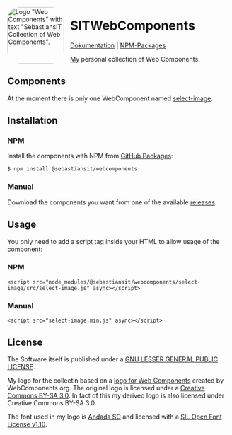 <img alt="Logo &quot;Web Components&quot; with text &quot;SebastiansIT Collection of Web Components&quot;."
  src="https://github.com/sebastiansIT/SITWebComponents/raw/master/logo_340.png" width="128" height="128" style="float:left; border-radius:2em; margin-right:1em;" />

# SITWebComponents
[Dokumentation](https://sebastiansit.github.io/SITWebComponents/) |
[NPM-Packages](https://github.com/sebastiansIT/SITWebComponents/packages/80729)

[My](https://github.com/sebastiansit) personal collection of Web Components.

<span style="clear:both"></span>

## Components
At the moment there is only one WebComponent named [select-image](select-image/README.md).

## Installation

### NPM
Install the components with NPM from [GitHub Packages](https://github.com/sebastiansIT/SITWebComponents/packages/80729):

```
$ npm install @sebastiansit/webcomponents
```

### Manual
Download the components you want from one of the available [releases](https://github.com/sebastiansIT/SITWebComponents/releases).

## Usage
You only need to add a script tag inside your HTML to allow usage of the
component:

### NPM

```
<script src="node_modules/@sebastiansit/webcomponents/select-image/src/select-image.js" async></script>
```

### Manual
```
<script src="select-image.min.js" async></script>
```

## License
The Software itself is published under a [GNU LESSER GENERAL PUBLIC LICENSE](./LICENSE).

My logo for the collectin based on a [logo for Web Components](https://github.com/webcomponents/webcomponents-icons)
created by WebComponents.org. The original logo is licensed under a [Creative Commons BY-SA 3.0](http://creativecommons.org/licenses/by-sa/3.0/deed.en_US). In fact of this
my derived logo is also licensed under Creative Commons BY-SA 3.0.

The font used in my logo is [Andada SC](https://www.fontsquirrel.com/fonts/andada)
and licensed with a [SIL Open Font License v1.10](https://www.fontsquirrel.com/license/andada).
